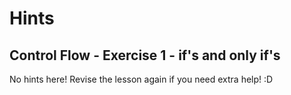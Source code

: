 # Hints

## Control Flow - Exercise 1 - if's and only if's
No hints here! Revise the lesson again if you need extra help! :D